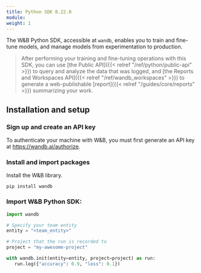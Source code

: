 ```yaml
---
title: Python SDK 0.22.0
module: 
weight: 1
---
```

The W&B Python SDK, accessible at `wandb`, enables you to train and fine-tune models, and manage models from experimentation to production. 

> After performing your training and fine-tuning operations with this SDK, you can use [the Public API]({{< relref "/ref/python/public-api" >}}) to query and analyze the data that was logged, and [the Reports and Workspaces API]({{< relref "/ref/wandb_workspaces" >}}) to generate a web-publishable [report]({{< relref "/guides/core/reports" >}}) summarizing your work.

## Installation and setup

### Sign up and create an API key

To authenticate your machine with W&B, you must first generate an API key at https://wandb.ai/authorize.

### Install and import packages

Install the W&B library.

```
pip install wandb
```

### Import W&B Python SDK:

```python
import wandb

# Specify your team entity
entity = "<team_entity>"

# Project that the run is recorded to
project = "my-awesome-project"

with wandb.init(entity=entity, project=project) as run:
   run.log({"accuracy": 0.9, "loss": 0.1})
````
